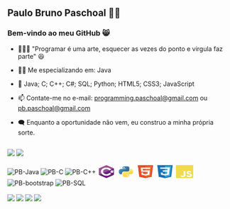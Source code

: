## Paulo Bruno Paschoal 👋💬
### Bem-vindo ao meu GitHub :smile_cat:

- 👨🏻‍💻 "Programar é uma arte, esquecer as vezes do ponto e virgula faz parte" 😆 
- 👨‍💻 Me especializando em: Java
- 🌱 Java; C; C++; C#; SQL; Python; HTML5; CSS3; JavaScript
- 📫 Contate-me no e-mail: programming.paschoal@gmail.com ou pb.paschoal@gmail.com
- :left_speech_bubble: Enquanto a oportunidade não vem, eu construo a minha própria sorte.
  
  ## 

<div>
	<a href="https://github.com/pbpaschoal">
	<img height="200em" src="https://github-readme-stats.vercel.app/api?username=pbpaschoal&show_icons=true&theme=radical&include_all_commits=true&count_private=true"/></a>
	<img height="200em" src="https://github-readme-stats.vercel.app/api/top-langs/?username=pbpaschoal&layout=compact&langs_count=16&theme=radical"/>
</div>


 <div style="display: inline_block"><br>
	 <img align="center" alt="PB-Java" height="45" width="40" src="https://cdn.jsdelivr.net/gh/devicons/devicon/icons/java/java-original-wordmark.svg">
	 <img align="center" alt="PB-C" height="30" width="40" src="https://cdn.jsdelivr.net/gh/devicons/devicon/icons/c/c-original.svg">
	 <img align="center" alt="PB-C++" height="30" width="40" src="https://cdn.jsdelivr.net/gh/devicons/devicon/icons/cplusplus/cplusplus-original.svg">
	 <img align="center" alt="PB-Csharp" height="30" width="40" src="https://raw.githubusercontent.com/devicons/devicon/master/icons/csharp/csharp-original.svg">
	<img align="center" alt="PB-Python" height="30" width="40" src="https://raw.githubusercontent.com/devicons/devicon/master/icons/python/python-original.svg">
  	<img align="center" alt="PB-HTML" height="30" width="40" src="https://raw.githubusercontent.com/devicons/devicon/master/icons/html5/html5-original.svg">
  	<img align="center" alt="PB-CSS" height="30" width="40" src="https://raw.githubusercontent.com/devicons/devicon/master/icons/css3/css3-original.svg">
  	<img align="center" alt="PB-Js" height="30" width="40" src="https://raw.githubusercontent.com/devicons/devicon/master/icons/javascript/javascript-plain.svg">
	 <img align="center" alt="PB-bootstrap" height="40" width="40" src="https://cdn.jsdelivr.net/gh/devicons/devicon/icons/bootstrap/bootstrap-original.svg">
	 <img align="center" alt="PB-SQL" height="30" width="50" src="https://github.com/PBPaschoal/SQL/blob/main/Imagens/sql.png?raw=true">
</div>

 <div>
  <br><a href = "mailto:pb.paschoal@gmail.com"><img src="https://img.shields.io/badge/-Gmail-%23333?style=for-the-badge&logo=gmail&logoColor=white" target="_blank"></a>
  <a href="https://www.linkedin.com/in/pbpaschoal/" target="_blank"><img src="https://img.shields.io/badge/-LinkedIn-%230077B5?style=for-the-badge&logo=linkedin&logoColor=white" target="_blank"></a>
   <a href="https://instagram.com/fjobstack" target="_blank"><img src="https://img.shields.io/badge/-Instagram-%23E4405F?style=for-the-badge&logo=instagram&logoColor=white" target="_blank"></a> 
   <a href="https://pbpaschoal.com/" target="_blank"><img src="https://img.shields.io/website?color=green&down_color=red&down_message=up&logo=Web&logoColor=red&up_color=green&up_message=PBPaschoal&url=https%3A%2F%2Fgithub.com%2FPBPaschoal"></a>
</div>
